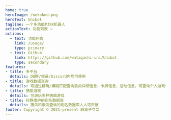 ```yaml
---
home: true
heroImage: /nekoknd.png
heroText: Unibot
tagline: 一个多功能PJSK机器人
actionText: 功能列表 →
actions:
  - text: 功能列表
    link: /usage/
    type: primary
  - text: Github
    link: https://github.com/watagashi-uni/Unibot
    type: secondary
features:
- title: 多平台
  details: QQ群/频道/Discord内均可使用
- title: 游戏数据查询
  details: 可通过精确/模糊匹配查询歌曲详细信息、卡牌信息、活动信息，可查询个人游戏信息等
- title: 猜曲游戏
  details: 可游玩多种猜曲游戏
- title: 社群维护的别名数据库
  details: 猜曲和歌曲查询的别名数据库人人可贡献
footer: Copyright © 2021-present 綿菓子ウニ
---
```

